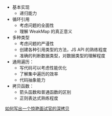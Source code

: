<!--
 * @Author: Dalegac
 * @Date: 2021-09-15 21:46:53
 * @LastEditTime: 2021-10-05 20:43:06
 * @LastEditors: Dalegac
 * @Description: Just say something
-->

- 基本实现
  - 递归能力
- 循环引用
  - 考虑问题的全面性
  - 理解 WeakMap 的真正意义
- 多种类型
  - 考虑问题的严谨性
  - 创建各种引用类型的方法，JS API 的熟练程度
  - 准确的判断数据类型，对数据类型的理解程度
- 通用遍历：
  - 写代码可以考虑性能优化
  - 了解集中遍历的效率
  - 代码抽象能力
- 拷贝函数：
  - 箭头函数和普通函数的区别
  - 正则表达式熟练程度

[如何写出一个惊艳面试官的深拷贝](http://www.conardli.top/blog/article/JS%E8%BF%9B%E9%98%B6/%E5%A6%82%E4%BD%95%E5%86%99%E5%87%BA%E4%B8%80%E4%B8%AA%E6%83%8A%E8%89%B3%E9%9D%A2%E8%AF%95%E5%AE%98%E7%9A%84%E6%B7%B1%E6%8B%B7%E8%B4%9D.html#%E5%85%8B%E9%9A%86%E5%87%BD%E6%95%B0)
